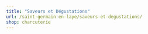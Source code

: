 ```yaml
---
title: "Saveurs et Dégustations"
url: /saint-germain-en-laye/saveurs-et-degustations/
shop: charcuterie
---
```

